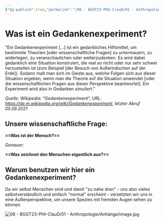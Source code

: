 ```yaml
---
{"dg-publish":true,"permalink":"/06 - BGGT23-PHI-ClauD/01 - Anthropologie/01 - Gedankenexperiment - Besucher von außerhalb/","noteIcon":""}
---
```


# Was ist ein Gedankenexperiment?
"Ein Gedankenexperiment [...] ist ein gedankliches Hilfsmittel, um bestimmte Theorien [oder wissenschaftliche Fragen] zu untermauern, zu widerlegen, zu veranschaulichen oder weiterzudenken. Es wird dabei gedanklich eine Situation konstruiert, die real so nicht oder nur sehr schwer herzustellen ist (zum Beispiel [der Besuch von Außerirdischen auf der Erde]). Sodann malt man sich im Geiste aus, welche Folgen sich aus dieser Situation ergeben, wenn man die Theorie auf die Situation anwendet [oder die wissenschaftlichen Fragen aus dieser Perspektive beantwortet]. Ein Experiment wird also in Gedanken simuliert." 

*Quelle: Wikipedia: "Gedankenexperiment", URL: https://de.m.wikipedia.org/wiki/Gedankenexperiment, letzter Abruf 05.09.2021*

## Unsere wissenschaftliche Frage:
**==Was ist der Mensch?==**

*Genauer:*

**==Was zeichnet den Menschen eigentlich aus?==** 

## Warum benutzen wir hier ein Gedankenexperiment? 
Da wir selbst Menschen sind und damit "zu nahe dran" - uns also vieles selbstverständlich und einfach "normal" erscheint - versetzten wir uns in eine Außenperspektive, um unsere Spezies mit fremden Augen sehen zu können.


![06 - BGGT23-PHI-ClauD/01 - Anthropologie/Anhänge/image.jpg](/img/user/06%20-%20BGGT23-PHI-ClauD/01%20-%20Anthropologie/Anh%C3%A4nge/image.jpg)

